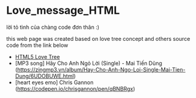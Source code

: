# Love_message_HTML
lời tỏ tình của chàng code đơn thân :)

this web page was created based on love tree concept and others source code from the link below

- [HTML5 Love Tree](http://blog.csdn.net/lisenyang/article/details/35220823)
- [MP3 song] Hãy Cho Anh Ngỏ Lời (Single) - Mai Tiến Dũng (https://zingmp3.vn/album/Hay-Cho-Anh-Ngo-Loi-Single-Mai-Tien-Dung/6UDOBUWE.html)
- [heart eyes emo] Chris Gannon (https://codepen.io/chrisgannon/pen/qBNBRgx)
